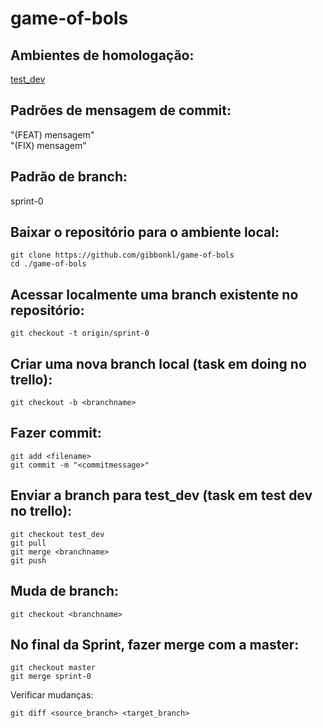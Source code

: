 ﻿# game-of-bols

## Ambientes de homologação:

[test_dev](https://gob-bols.azurewebsites.net/) <br>

## Padrões de mensagem de commit:
"(FEAT) mensagem" <br>
"(FIX) mensagem" <br>

## Padrão de branch:
sprint-0

## Baixar o repositório para o ambiente local:
```
git clone https://github.com/gibbonkl/game-of-bols
cd ./game-of-bols
```

## Acessar localmente uma branch existente no repositório:
```
git checkout -t origin/sprint-0
```

## Criar uma nova branch local (task em doing no trello):
```
git checkout -b <branchname>
``` 
 
## Fazer commit:
```
git add <filename>
git commit -m "<commitmessage>"
```
  
## Enviar a branch para test_dev (task em test dev no trello):
```
git checkout test_dev
git pull
git merge <branchname>
git push
```

## Muda de branch:
```
git checkout <branchname>
```

## No final da Sprint, fazer merge com a master:
```
git checkout master
git merge sprint-0
```
Verificar mudanças:
```
git diff <source_branch> <target_branch>
```
